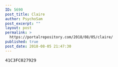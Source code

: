 ```yaml
---
ID: 5690
post_title: Claire
author: PsychoSam
post_excerpt: ""
layout: post
permalink: >
  https://portalrepository.com/2018/08/05/claire/
published: true
post_date: 2018-08-05 21:47:30
---
```

<pre>41C3FC027929</pre>